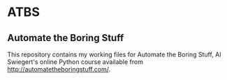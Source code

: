 # ATBS
## Automate the Boring Stuff

This repository contains my working files for Automate the Boring Stuff, Al Swiegert's online Python course available from http://automatetheboringstuff.com/.
